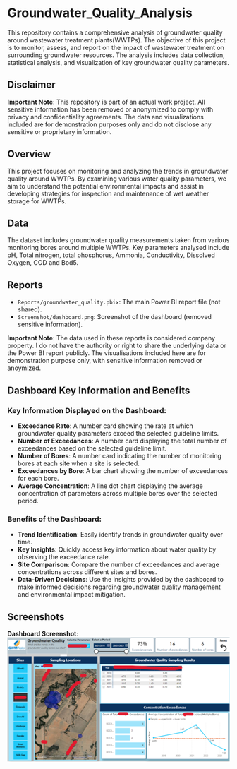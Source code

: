 # Groundwater_Quality_Analysis

This repository contains a comprehensive analysis of groundwater quality around wastewater treatment plants(WWTPs). The objective of this project is to monitor, assess, and report on the impact of wastewater treatment on surrounding groundwater resources. The analysis includes data collection, statistical analysis, and visualization of key groundwater quality parameters.

## Disclaimer

**Important Note**: This repository is part of an actual work project. All sensitive information has been removed or anonymized to comply with privacy and confidentiality agreements. The data and visualizations included are for demonstration purposes only and do not disclose any sensitive or proprietary information.

## Overview

This project focuses on monitoring and analyzing the trends in groundwater quality around WWTPs. By examining various water quality parameters, we aim to understand the potential environmental impacts and assist in developing strategies for inspection and maintenance of wet weather storage for WWTPs. 

## Data

The dataset includes groundwater quality measurements taken from various monitoring bores around multiple WWTPs. Key parameters analysed include pH, Total nitrogen, total phosphorus, Ammonia, Conductivity, Dissolved Oxygen, COD and Bod5.

## Reports

- `Reports/groundwater_quality.pbix`: The main Power BI report file (not shared).
- `Screenshot/dashboard.png`: Screenshot of the dashboard (removed sensitive information).

**Important Note**: The data used in these reports is considered company property. I do not have the authority or right to share the underlying data or the Power BI report publicly. The visualisations included here are for demonstration purpose only, with sensitive information removed or anoymized. 

## Dashboard Key Information and Benefits
### Key Information Displayed on the Dashboard:

* **Exceedance Rate**: A number card showing the rate at which groundwater quality parameters exceed the selected guideline limits.
* **Number of Exceedances**: A number card displaying the total number of exceedances based on the selected guideline limit.
* **Number of Bores**: A number card indicating the number of monitoring bores at each site when a site is selected.
* **Exceedances by Bore**: A bar chart showing the number of exceedances for each bore.
* **Average Concentration**: A line dot chart displaying the average concentration of parameters across multiple bores over the selected period.

### Benefits of the Dashboard:
* **Trend Identification**: Easily identify trends in groundwater quality over time.
* **Key Insights**: Quickly access key information about water quality by observing the exceedance rate.
* **Site Comparison**: Compare the number of exceedances and average concentrations across different sites and bores.
* **Data-Driven Decisions**: Use the insights provided by the dashboard to make informed decisions regarding groundwater quality management and environmental impact mitigation.

## Screenshots

**Dashboard Screenshot**: 
![Dashboard Screenshot](https://github.com/ttfwang/groundwater_quality_analysis/blob/main/screenshot_groundwater_dashboard_overview.PNG?raw=true)

